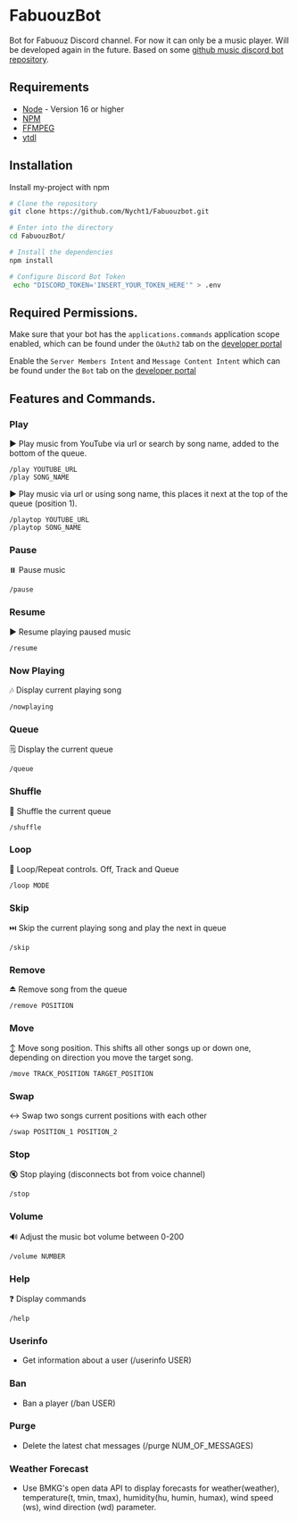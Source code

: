 # FabuouzBot

Bot for Fabuouz Discord channel. For now it can only be a music player. Will be developed again in the future. Based on some [github music discord bot repository](https://github.com/TannerGabriel/discord-bot).

## Requirements

- [Node](https://nodejs.org/en/) - Version 16 or higher
- [NPM](https://www.npmjs.com/)
- [FFMPEG](https://www.ffmpeg.org/)
- [ytdl](https://github.com/ytdl-org/youtube-dl)

## Installation

Install my-project with npm

```bash
# Clone the repository
git clone https://github.com/Nycht1/Fabuouzbot.git

# Enter into the directory
cd FabuouzBot/

# Install the dependencies
npm install

# Configure Discord Bot Token
 echo "DISCORD_TOKEN='INSERT_YOUR_TOKEN_HERE'" > .env
```

## Required Permissions.

Make sure that your bot has the `applications.commands` application scope enabled, which can be found under the `OAuth2` tab on the [developer portal](https://discord.com/developers/applications/)

Enable the `Server Members Intent` and `Message Content Intent` which can be found under the `Bot` tab on the [developer portal](https://discord.com/developers/applications/)

## Features and Commands.

### Play

▶️ Play music from YouTube via url or search by song name, added to the bottom of the queue.

`/play YOUTUBE_URL`  
`/play SONG_NAME`

▶️ Play music via url or using song name, this places it next at the top of the queue (position 1).

`/playtop YOUTUBE_URL`  
`/playtop SONG_NAME`

### Pause

⏸️ Pause music

`/pause`

### Resume

▶️ Resume playing paused music

`/resume`

### Now Playing

🎶 Display current playing song

`/nowplaying`

### Queue

🗒️ Display the current queue

`/queue`

### Shuffle

🔀 Shuffle the current queue

`/shuffle`

### Loop

🔁 Loop/Repeat controls. Off, Track and Queue

`/loop MODE`

### Skip

⏭️ Skip the current playing song and play the next in queue

`/skip`

### Remove

⏏ Remove song from the queue

`/remove POSITION`

### Move

↕ Move song position. This shifts all other songs up or down one, depending on direction you move the target song.

`/move TRACK_POSITION TARGET_POSITION`

### Swap

↔️ Swap two songs current positions with each other

`/swap POSITION_1 POSITION_2`

### Stop

🔇 Stop playing (disconnects bot from voice channel)

`/stop`

### Volume

🔊 Adjust the music bot volume between 0-200

`/volume NUMBER`

### Help

❓ Display commands

`/help`

### Userinfo

- Get information about a user (/userinfo USER)

### Ban

- Ban a player (/ban USER)

### Purge

- Delete the latest chat messages (/purge NUM_OF_MESSAGES)

### Weather Forecast

- Use BMKG's open data API to display forecasts for weather(weather), temperature(t, tmin, tmax), humidity(hu, humin, humax), wind speed (ws), wind direction (wd) parameter.
